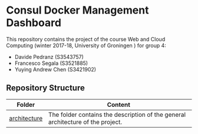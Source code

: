 # Consul Docker Management Dashboard

This repository contains the project of the course Web and Cloud Computing (winter 2017-18, University of Groningen ) for group 4:

* Davide Pedranz (S3543757)
* Francesco Segala (S3521885)
* Yuying Andrew Chen (S3421902)

## Repository Structure

| Folder                       | Content                                  |
| ---------------------------- | ---------------------------------------- |
| [architecture](architecture) | The folder contains the description of the general architecture of the project. |

